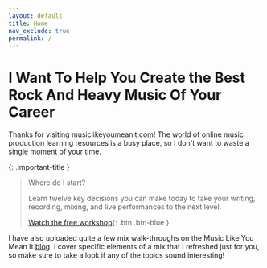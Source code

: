```yaml
---
layout: default
title: Home
nav_exclude: true
permalink: /
---
```


# I Want To Help You Create the Best Rock And Heavy Music Of Your Career

Thanks for visiting musiclikeyoumeanit.com! The world of online music production learning resources is a busy place, so I don't want to waste a single moment of your time.

{: .important-title }
> Where do I start?
>
> Learn twelve key decisions you can make today to take your writing, recording, mixing, and live performances to the next level.
>
> [Watch the free workshop](workshop){: .btn .btn-blue }

I have also uploaded quite a few mix walk-throughs on the Music Like You Mean It [blog](blog). I cover specific elements of a mix that I refreshed just for you, so make sure to take a look if any of the topics sound interesting!
